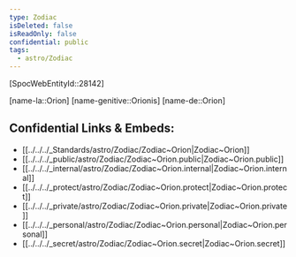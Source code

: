 ```yaml
---
type: Zodiac
isDeleted: false
isReadOnly: false
confidential: public
tags:
  - astro/Zodiac
---
```


[SpocWebEntityId::28142]



[name-la::Orion]
[name-genitive::Orionis]
[name-de::Orion]


## Confidential Links & Embeds: 
- [[../../../_Standards/astro/Zodiac/Zodiac~Orion|Zodiac~Orion]] 
- [[../../../_public/astro/Zodiac/Zodiac~Orion.public|Zodiac~Orion.public]] 
- [[../../../_internal/astro/Zodiac/Zodiac~Orion.internal|Zodiac~Orion.internal]] 
- [[../../../_protect/astro/Zodiac/Zodiac~Orion.protect|Zodiac~Orion.protect]] 
- [[../../../_private/astro/Zodiac/Zodiac~Orion.private|Zodiac~Orion.private]] 
- [[../../../_personal/astro/Zodiac/Zodiac~Orion.personal|Zodiac~Orion.personal]] 
- [[../../../_secret/astro/Zodiac/Zodiac~Orion.secret|Zodiac~Orion.secret]] 
